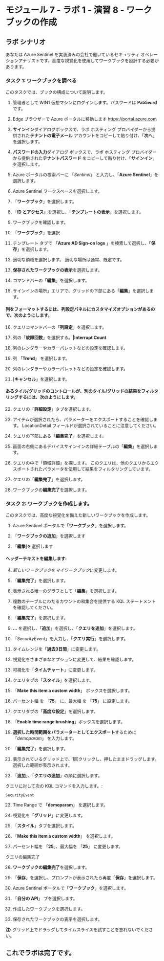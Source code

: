 ﻿# モジュール 7 - ラボ 1 - 演習 8 - ワークブックの作成

## ラボ シナリオ

あなたは Azure Sentinel を実装済みの会社で働いているセキュリティ オペレーションアナリストです。高度な視覚化を使用してワークブックを設計する必要があります。

### タスク 1: ワークブックを調べる

このタスクでは、ブックの構成について説明します。

1. 管理者として WIN1 仮想マシンにログインします。パスワードは **Pa55w.rd** です。  

2. Edge ブラウザーで Azure ポータルに移動します https://portal.azure.com

3. **サインイン**ダイアログボックスで、ラボ ホスティング プロバイダーから提供された**テナントの電子メール** アカウントをコピーして貼り付け、「**次へ**」を選択します。

4. **パスワードの入力**ダイアログ ボックスで、ラボ ホスティング プロバイダーから提供された**テナントパスワード** をコピーして貼り付け、「**サインイン**」を選択します。

5. Azure ポータルの検索バーに 「*Sentinel*」 と入力し、「**Azure Sentinel**」を選択します。

6. Azure Sentinel ワークスペースを選択します。

7. 「**ワークブック**」を選択します。

8. 「**ID とアクセス**」を選択し、「**テンプレートの表示**」を選択します。

9. ワークブックを確認します。

10. 「**ワークブック**」を選択 

11. テンプレート タブで 「**Azure AD Sign-on logs** 」を検索して選択し、「**保存**」を選択します。 

12. 適切な領域を選択します。  適切な場所は通常、既定です。

13. **保存されたワークブックの表示**を選択します。

14. コマンドバーの「**編集**」を選択します。

15. サインインの場所」エリアで、グリッドの下部にある「**編集**」を選択します。

#### 列をフォーマットするには、列設定パネルにカスタマイズオプションがあるので、次のようにします。

16. クエリコマンドバーの「**列設定**」を選択します。

17. 列の「**故障回数**」を選択する。**|Interrupt Count** 

18. 列のレンダラーやカラーパレットなどの設定を確認します。

19. 列 「**Trend**」 を選択します。

20. 列のレンダラーやカラーパレットなどの設定を確認します。

21. [**キャンセル**」を選択します。

#### あるタイル/グリッドのコントロールが、別のタイル/グリッドの結果をフィルタリングするには、次のようにします。

22. クエリの「**詳細設定**」タブを選択します。

23. アイテムが選択されたら、パラメーターをエクスポートすることを確認します。  LocationDetail フィールドが選択されていることに注意してください。

24. クエリの下部にある「**編集完了**」を選択します。

25. 画面の右側にあるデバイスサインインの詳細テーブルの「**編集**」を選択します。  

26. クエリの中で「領域詳細」を探します。  このクエリは、他のクエリからエクスポートされたパラメータを使用して結果をフィルタリングしています。

27. クエリの「**編集完了**」を選択します。

28. ワークブックの**編集完了**を選択します。

### タスク 2: ワークブックを作成します。

このタスクでは、高度な視覚化を備えた新しいワークブックを作成します。

1. Azure Sentinel ポータルで「**ワークブック**」を選択します。

2. 「**ワークブックの追加**」を選択します

3. 「**編集**]を選択します

#### ヘッダーテキストを編集します:

4. *新しいワークブック*を*マイワークブック*に変更します。

5. 「**編集完了**」を選択します。

6. 表示される唯一のグラフとして「**編集**」を選択します。

7. 複数のテーブルにわたるカウントの和集合を提供する KQL ステートメントを確認してください。

8. 「**編集完了**」を選択します。

9. **...** を選択し、「**追加**」を選択し、「**クエリを追加**」を選択します。

10. 「*SecurityEvent*」を入力し、「**クエリ実行**」を選択します。

11. タイムレンジを「**過去3日間**」に変更します。

12. 視覚化をさまざまなオプションに変更して、結果を確認します。

13. 可視化を「**タイムチャート**」に変更します。

14. クエリタブの「**スタイル**」を選択します。

15. 「**Make this item a custom width**」 ボックスを選択します。

16. パーセント幅 を 「**75**」 に、最大幅 を 「**75**」 に設定します。

17. クエリタブの「**高度な設定**」を選択します。

18. 「**Enable time range brushing**」ボックスを選択します。 

19. **選択した時間範囲をパラメーターとしてエクスポート**するために 「*demoparam*」 を入力します。

20. 「**編集完了**」を選択します。

21. 表示されているグリッド上で、1回クリックし、押したままドラッグします。  選択した範囲が表示されます。

22. 「**追加**」、「**クエリの追加**」の順に選択します。

クエリに対して次の KQL コマンドを入力します。:

```
SecurityEvent
```

23. Time Range で 「**demoparam**」 を選択します。

24. 視覚化を「**グリッド**」に変更します。

25. 「**スタイル**」タブを選択します。

26. 「**Make this item a custom width**」 を選択します。

27. パーセント幅を 「**25**」、最大幅を 「**25**」 に変更します。

クエリの編集完了

28. **ワークブックの編集完了**を選択します。

29. 「**保存**」を選択し、プロンプトが表示されたら再度「**保存**」を選択します。

30. Azure Sentinel ポータルで「**ワークブック**」を選択します。

31. 「**自分の API**」 ブを選択します。

32. 作成したワークブックを選択します。

33. 保存されたワークブックの表示を選択します。

**注:** グリッド上でドラッグしてタイムスライスを試すことを忘れないでください。

## これでラボは完了です。
